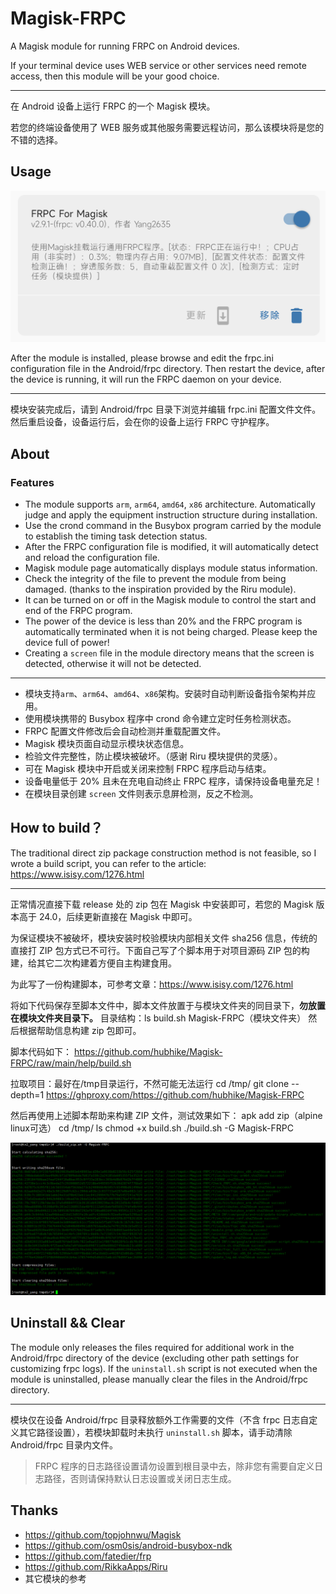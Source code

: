 # Magisk-FRPC

A Magisk module for running FRPC on Android devices.

If your terminal device uses WEB service or other services need remote access, then this module will be your good choice.

---

在 Android 设备上运行 FRPC 的一个 Magisk 模块。

若您的终端设备使用了 WEB 服务或其他服务需要远程访问，那么该模块将是您的不错的选择。

## Usage
![](https://raw.githubusercontent.com/hubhike/Magisk-FRPC/main/help/97105821.png)

After the module is installed, please browse and edit the frpc.ini configuration file in the Android/frpc directory. Then restart the device, after the device is running, it will run the FRPC daemon on your device.

---

模块安装完成后，请到 Android/frpc 目录下浏览并编辑 frpc.ini 配置文件文件。然后重启设备，设备运行后，会在你的设备上运行 FRPC 守护程序。

## About

### Features

- The module supports `arm`, `arm64`, `amd64`, `x86` architecture. Automatically judge and apply the equipment instruction structure during installation.
- Use the crond command in the Busybox program carried by the module to establish the timing task detection status.
- After the FRPC configuration file is modified, it will automatically detect and reload the configuration file.
- Magisk module page automatically displays module status information.
- Check the integrity of the file to prevent the module from being damaged. (thanks to the inspiration provided by the Riru module).
- It can be turned on or off in the Magisk module to control the start and end of the FRPC program.
- The power of the device is less than 20% and the FRPC program is automatically terminated when it is not being charged. Please keep the device full of power!
- Creating a `screen` file in the module directory means that the screen is detected, otherwise it will not be detected.

---

- 模块支持`arm`、`arm64`、`amd64`、`x86`架构。安装时自动判断设备指令架构并应用。
- 使用模块携带的 Busybox 程序中 crond 命令建立定时任务检测状态。
- FRPC 配置文件修改后会自动检测并重载配置文件。
- Magisk 模块页面自动显示模块状态信息。
- 检验文件完整性，防止模块被破坏。（感谢 Riru 模块提供的灵感）。
- 可在 Magisk 模块中开启或关闭来控制 FRPC 程序启动与结束。
- 设备电量低于 20% 且未在充电自动终止 FRPC 程序，请保持设备电量充足！
- 在模块目录创建 `screen` 文件则表示息屏检测，反之不检测。

## How to build？


The traditional direct zip package construction method is not feasible, so I wrote a build script, you can refer to the article: https://www.isisy.com/1276.html

---

正常情况直接下载 release 处的 zip 包在 Magisk 中安装即可，若您的 Magisk 版本高于 24.0，后续更新直接在 Magisk 中即可。

为保证模块不被破坏，模块安装时校验模块内部相关文件 sha256 信息，传统的直接打 ZIP 包方式已不可行。下面自己写了个脚本用于对项目源码 ZIP 包的构建，给其它二次构建着方便自主构建食用。

为此写了一份构建脚本，可参考文章：https://www.isisy.com/1276.html

将如下代码保存至脚本文件中，脚本文件放置于与模块文件夹的同目录下，**勿放置在模块文件夹目录下。**
目录结构：ls
build.sh Magisk-FRPC（模块文件夹）
然后根据帮助信息构建 zip 包即可。

脚本代码如下：
https://github.com/hubhike/Magisk-FRPC/raw/main/help/build.sh

拉取项目：最好在/tmp目录运行，不然可能无法运行
cd /tmp/
git clone --depth=1 https://ghproxy.com/https://github.com/hubhike/Magisk-FRPC

然后再使用上述脚本帮助来构建 ZIP 文件，测试效果如下：
apk add zip（alpine linux可选）
cd /tmp/
ls
chmod +x build.sh
./build.sh -G Magisk-FRPC

![](https://raw.githubusercontent.com/hubhike/Magisk-FRPC/main/help/2405645629.png)

## Uninstall && Clear

The module only releases the files required for additional work in the Android/frpc directory of the device (excluding other path settings for customizing frpc logs). If the `uninstall.sh` script is not executed when the module is uninstalled, please manually clear the files in the Android/frpc directory.

---

模块仅在设备 Android/frpc 目录释放额外工作需要的文件（不含 frpc 日志自定义其它路径设置），若模块卸载时未执行 `uninstall.sh` 脚本，请手动清除 Android/frpc 目录内文件。

> FRPC 程序的日志路径设置请勿设置到根目录中去，除非您有需要自定义日志路径，否则请保持默认日志设置或关闭日志生成。

## Thanks

- https://github.com/topjohnwu/Magisk
- https://github.com/osm0sis/android-busybox-ndk
- https://github.com/fatedier/frp
- https://github.com/RikkaApps/Riru
- 其它模块的参考
